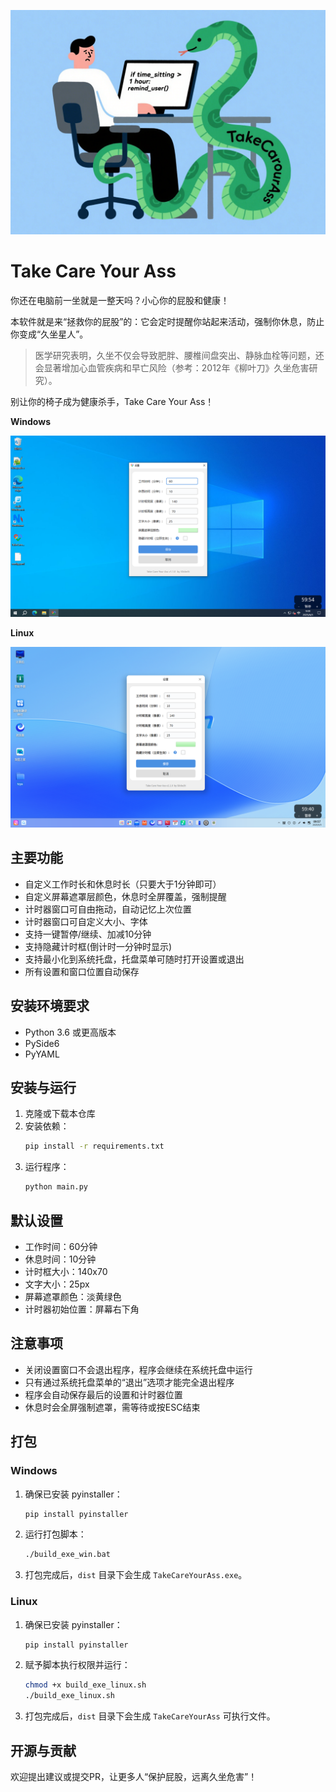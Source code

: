 ![logo](./assets/logo.png)

# Take Care Your Ass

你还在电脑前一坐就是一整天吗？小心你的屁股和健康！

本软件就是来“拯救你的屁股”的：它会定时提醒你站起来活动，强制你休息，防止你变成“久坐星人”。

> 医学研究表明，久坐不仅会导致肥胖、腰椎间盘突出、静脉血栓等问题，还会显著增加心血管疾病和早亡风险（参考：2012年《柳叶刀》久坐危害研究）。

别让你的椅子成为健康杀手，Take Care Your Ass！

**Windows**

![windows](./assets/windows.png)

**Linux**

![linux](./assets/linux.png)

## 主要功能

- 自定义工作时长和休息时长（只要大于1分钟即可）
- 自定义屏幕遮罩层颜色，休息时全屏覆盖，强制提醒
- 计时器窗口可自由拖动，自动记忆上次位置
- 计时器窗口可自定义大小、字体
- 支持一键暂停/继续、加减10分钟
- 支持隐藏计时框(倒计时一分钟时显示)
- 支持最小化到系统托盘，托盘菜单可随时打开设置或退出
- 所有设置和窗口位置自动保存

## 安装环境要求

- Python 3.6 或更高版本
- PySide6
- PyYAML

## 安装与运行

1. 克隆或下载本仓库
2. 安装依赖：
   ```bash
   pip install -r requirements.txt
   ```
3. 运行程序：
   ```bash
   python main.py
   ```


## 默认设置

- 工作时间：60分钟
- 休息时间：10分钟
- 计时框大小：140x70
- 文字大小：25px
- 屏幕遮罩颜色：淡黄绿色
- 计时器初始位置：屏幕右下角

## 注意事项

- 关闭设置窗口不会退出程序，程序会继续在系统托盘中运行
- 只有通过系统托盘菜单的“退出”选项才能完全退出程序
- 程序会自动保存最后的设置和计时器位置
- 休息时会全屏强制遮罩，需等待或按ESC结束

## 打包

### Windows
1. 确保已安装 pyinstaller：
   ```bash
   pip install pyinstaller
   ```
2. 运行打包脚本：
   ```bash
   ./build_exe_win.bat
   ```
3. 打包完成后，`dist` 目录下会生成 `TakeCareYourAss.exe`。

### Linux
1. 确保已安装 pyinstaller：
   ```bash
   pip install pyinstaller
   ```
2. 赋予脚本执行权限并运行：
   ```bash
   chmod +x build_exe_linux.sh
   ./build_exe_linux.sh
   ```
3. 打包完成后，`dist` 目录下会生成 `TakeCareYourAss` 可执行文件。


## 开源与贡献

欢迎提出建议或提交PR，让更多人“保护屁股，远离久坐危害”！ 